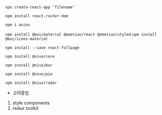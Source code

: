 `npx create-react-app ‘filename’` 

`npm install react-router-dom`

`npm i axios`

`npm install @mui/material @emotion/react @emotion/styled`
`npm install @mui/icons-material`

`npm install --save react-fullpage`

`npm install @nivo/core`

`npm install @nivo/bar`

`npm install @nivo/pie`

`npm install @nivo/radar`

- 고려중임
1. style components
2. redux toolkit
